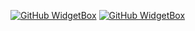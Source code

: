 [![GitHub WidgetBox](https://github-widgetbox.vercel.app/api/profile?username=frmonako&data=followers,repositories,stars,commits)](https://github.com/Jurredr/github-widgetbox)
[![GitHub WidgetBox](https://github-widgetbox.vercel.app/api/skills?languages=js,php,python,html,css,mysql,lua)](https://github.com/Jurredr/github-widgetbox)
